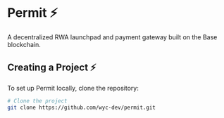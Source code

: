 # Permit ⚡

A decentralized RWA launchpad and payment gateway built on the Base blockchain.

## Creating a Project ⚡

To set up Permit locally, clone the repository:

```bash
# Clone the project
git clone https://github.com/wyc-dev/permit.git
